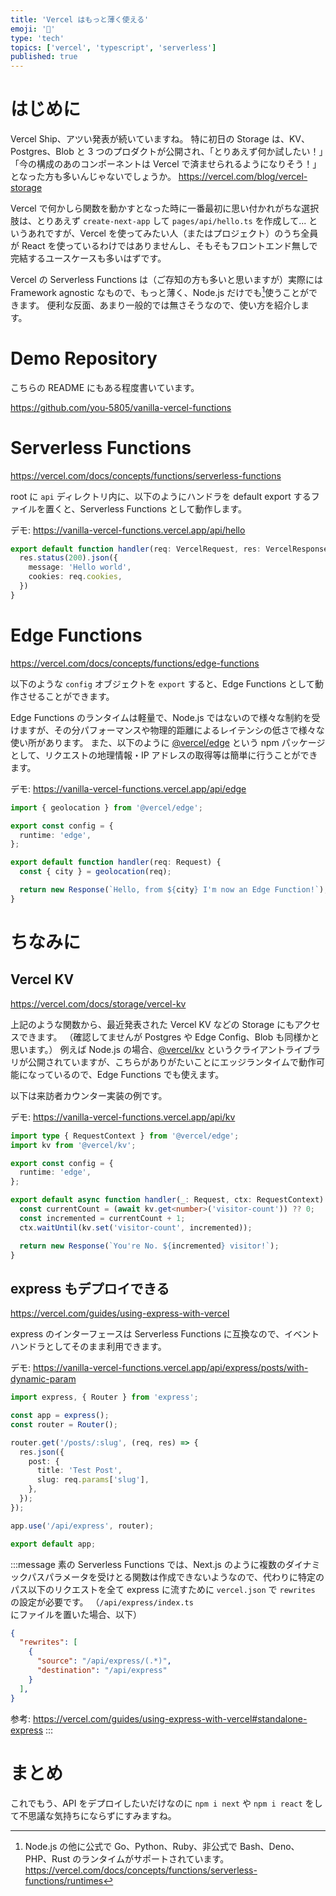 ```yaml
---
title: 'Vercel はもっと薄く使える'
emoji: '🍦'
type: 'tech'
topics: ['vercel', 'typescript', 'serverless']
published: true
---
```


# はじめに

Vercel Ship、アツい発表が続いていますね。
特に初日の Storage は、KV、Postgres、Blob と 3 つのプロダクトが公開され、「とりあえず何か試したい！」「今の構成のあのコンポーネントは Vercel で済ませられるようになりそう！」となった方も多いんじゃないでしょうか。
https://vercel.com/blog/vercel-storage

Vercel で何かしら関数を動かすとなった時に一番最初に思い付かれがちな選択肢は、とりあえず `create-next-app` して `pages/api/hello.ts` を作成して... というあれですが、Vercel を使ってみたい人（またはプロジェクト）のうち全員が React を使っているわけではありませんし、そもそもフロントエンド無しで完結するユースケースも多いはずです。

Vercel の Serverless Functions は（ご存知の方も多いと思いますが）実際には Framework agnostic なもので、もっと薄く、Node.js だけでも[^1]使うことができます。
便利な反面、あまり一般的では無さそうなので、使い方を紹介します。

# Demo Repository

こちらの README にもある程度書いています。

https://github.com/you-5805/vanilla-vercel-functions

# Serverless Functions

https://vercel.com/docs/concepts/functions/serverless-functions

root に `api` ディレクトリ内に、以下のようにハンドラを default export するファイルを置くと、Serverless Functions として動作します。

デモ: https://vanilla-vercel-functions.vercel.app/api/hello

```ts:api/hello.ts
export default function handler(req: VercelRequest, res: VercelResponse) {
  res.status(200).json({
    message: 'Hello world',
    cookies: req.cookies,
  })
}
```

# Edge Functions

https://vercel.com/docs/concepts/functions/edge-functions

以下のような `config` オブジェクトを `export` すると、Edge Functions として動作させることができます。

Edge Functions のランタイムは軽量で、Node.js ではないので様々な制約を受けますが、その分パフォーマンスや物理的距離によるレイテンシの低さで様々な使い所があります。
また、以下のように [@vercel/edge](https://www.npmjs.com/package/@vercel/edge) という npm パッケージとして、リクエストの地理情報・IP アドレスの取得等は簡単に行うことができます。

デモ: https://vanilla-vercel-functions.vercel.app/api/edge

```ts:api/edge.ts
import { geolocation } from '@vercel/edge';

export const config = {
  runtime: 'edge',
};

export default function handler(req: Request) {
  const { city } = geolocation(req);

  return new Response(`Hello, from ${city} I'm now an Edge Function!`);
}
```

# ちなみに

## Vercel KV

https://vercel.com/docs/storage/vercel-kv

上記のような関数から、最近発表された Vercel KV などの Storage にもアクセスできます。
（確認してませんが Postgres や Edge Config、Blob も同様かと思います。）
例えば Node.js の場合、[@vercel/kv](https://www.npmjs.com/package/@vercel/kv) というクライアントライブラリが公開されていますが、こちらがありがたいことにエッジランタイムで動作可能になっているので、Edge Functions でも使えます。

以下は来訪者カウンター実装の例です。

デモ: https://vanilla-vercel-functions.vercel.app/api/kv

```ts:api/kv.ts
import type { RequestContext } from '@vercel/edge';
import kv from '@vercel/kv';

export const config = {
  runtime: 'edge',
};

export default async function handler(_: Request, ctx: RequestContext) {
  const currentCount = (await kv.get<number>('visitor-count')) ?? 0;
  const incremented = currentCount + 1;
  ctx.waitUntil(kv.set('visitor-count', incremented));

  return new Response(`You're No. ${incremented} visitor!`);
}
```

## express もデプロイできる

https://vercel.com/guides/using-express-with-vercel

express のインターフェースは Serverless Functions に互換なので、イベントハンドラとしてそのまま利用できます。

デモ: https://vanilla-vercel-functions.vercel.app/api/express/posts/with-dynamic-param

```ts:api/express/index.ts
import express, { Router } from 'express';

const app = express();
const router = Router();

router.get('/posts/:slug', (req, res) => {
  res.json({
    post: {
      title: 'Test Post',
      slug: req.params['slug'],
    },
  });
});

app.use('/api/express', router);

export default app;
```

:::message
素の Serverless Functions では、Next.js のように複数のダイナミックパスパラメータを受けとる関数は作成できないようなので、代わりに特定のパス以下のリクエストを全て express に流すために `vercel.json` で `rewrites` の設定が必要です。
（`/api/express/index.ts` にファイルを置いた場合、以下）

```json:vercel.json
{
  "rewrites": [
    {
      "source": "/api/express/(.*)",
      "destination": "/api/express"
    }
  ],
}
```

参考: https://vercel.com/guides/using-express-with-vercel#standalone-express
:::

# まとめ

これでもう、API をデプロイしたいだけなのに `npm i next` や `npm i react` をして不思議な気持ちにならずにすみますね。

[^1]:
    Node.js の他に公式で Go、Python、Ruby、非公式で Bash、Deno、PHP、Rust のランタイムがサポートされています。
    https://vercel.com/docs/concepts/functions/serverless-functions/runtimes

